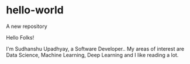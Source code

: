 # hello-world
A new repository

Hello Folks!

I'm Sudhanshu Upadhyay, a Software Developer..
My areas of interest are Data Science, Machine Learning, Deep Learning and I like reading a lot.

